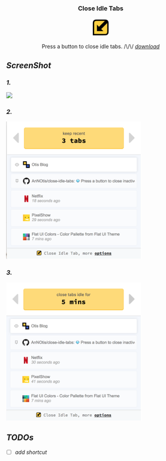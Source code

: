 <p align="center">
  <h3 align="center">Close Idle Tabs</h3>
  <p align="center">
  <img src="https://github.com/AnNOtis/close-idle-tabs/raw/master/src/assets/logo-128x128.png" width="50" height="50" />
  <p>
  <p align="center">Press a button to close idle tabs. /\/\/ <a href="https://chrome.google.com/webstore/detail/close-idle-tabs/eikegnblaefhggcbhmklebbedapcljmj"><i>download</a></p>
</p>

## ScreenShot

### 1.
<img src="https://raw.githubusercontent.com/AnNOtis/close-idle-tabs/master/misc/demo.gif" />

### 2.

<img src="https://raw.githubusercontent.com/AnNOtis/close-idle-tabs/master/misc/screenshot1.png" width="360" />

### 3.

<img src="https://raw.githubusercontent.com/AnNOtis/close-idle-tabs/master/misc/screenshot2.png" width="360" />

## TODOs

- [ ] add shortcut

